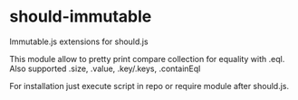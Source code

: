 # should-immutable

Immutable.js extensions for should.js

This module allow to pretty print compare collection for equality with .eql.
Also supported .size, .value, .key/.keys, .containEql

For installation just execute script in repo or require module after should.js.
